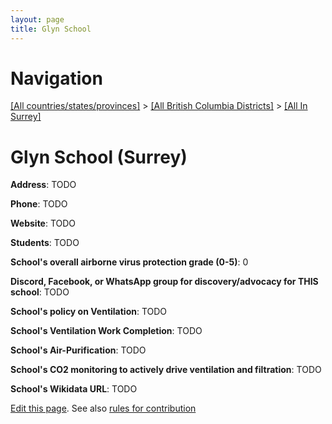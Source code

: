 ```yaml
---
layout: page
title: Glyn School
---
```

# Navigation

[[All countries/states/provinces]](../../..) > [[All British Columbia Districts]](../..) > [[All In Surrey]](..)

# Glyn School (Surrey)

**Address**: TODO

**Phone**: TODO

**Website**: TODO

**Students**: TODO

**School's overall airborne virus protection grade (0-5)**: 0

**Discord, Facebook, or WhatsApp group for discovery/advocacy for THIS school**: TODO

**School's policy on Ventilation**: TODO

**School's Ventilation Work Completion**: TODO

**School's Air-Purification**: TODO

**School's CO2 monitoring to actively drive ventilation and filtration**: TODO

**School's Wikidata URL**: TODO


[Edit this page](https://github.com/ventilate-schools/BC/edit/main/./Surrey/Glyn_School.md). See also [rules for contribution](../../../contribution-rules/)